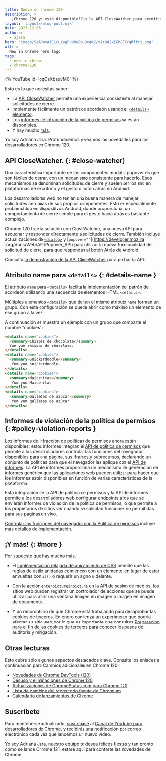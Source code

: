 ```yaml
---
title: Nuevo en Chrome 120
description: >
   ¡Chrome 120 ya está disponible!Con la API CloseWatcher para permitir una experiencia consistente al manejar solicitudes de cierre, una implementación fácil de un patrón de acordeón usando el elemento details, los informes de violación de la política de permisos ya están disponibles y hay mucho más.
layout: 'layouts/blog-post.njk'
date: 2023-12-05
authors:
  - ajara
hero: 'image/SeARmcA1EicLXagFnVOe0ou9cqK2/x1r942xIGh8P7YqRffrj.png'
alt: >
  New in Chrome hero logo
tags:
  - new-in-chrome
  - chrome-120
---
```


{% YouTube id='oqCsXbsuvM0' %}

Esto es lo que necesitas saber:

* La [API CloseWatcher](#close-watcher) permite una experiencia consistente al manejar solicitudes de cierre.
* Implemente fácilmente un patrón de acordeón usando el [`<details>` elemento](#details-name).
* Los [informes de infracción de la política de permisos](#policy-violation-reports) ya están disponibles.
* Y hay mucho [más](#more).

Yo soy Adriana Jara. Profundicemos y veamos las novedades para los desarrolladores en Chrome 120.

## API CloseWatcher. {: #close-watcher}

Una característica importante de los componentes modal o popover es que son fáciles de cerrar, con un mecanismo consistente para hacerlo. Esos mecanismos se denominan solicitudes de cierre y suelen ser los `ESC` en plataformas de escritorio y el gesto o botón atrás en Android.

Los desarrolladores web no tenían una buena manera de manejar solicitudes cercanas de sus propios componentes. Esto es especialmente problemático en dispositivos Android, donde proporcionar un comportamiento de cierre simple para el gesto hacia atrás es bastante complejo.

Chrome 120 trae la solución con CloseWatcher, una nueva API para escuchar y responder directamente a solicitudes de cierre. También incluye actualizaciones de [`<dialog>`](https://developer.mozilla.org/docs/Web/HTML/Element/dialog) y [`popover=""`](https://developer.mozilla .org/docs/Web/API/Popover_API) para utilizar la nueva funcionalidad de solicitud de cierre, para que respondan al botón Atrás de Android.

Consulta [la demostración de la API CloseWatcher](https://close-watcher-demo.glitch.me/) para probar la API.

## Atributo name para `<details>` {: #details-name }

El atributo `name` para [`<details>`](https://developer.mozilla.org/docs/Web/HTML/Element/details) facilita la implementación del patrón de acordeón utilizando una secuencia de elementos HTML `<details>`.

Múltiples elementos `<details>` que tienen el mismo atributo `name`  forman un grupo. Con esta configuración se puede abrir como máximo un elemento de ese grupo a la vez.

A continuación se muestra un ejemplo con un grupo que comparte el nombre "cookies":

```html
<details name="cookies">
  <summary>Chispas de chocolate</summary>
  Yum yum chispas de chocolate.
</details>
<details name="cookies">
  <summary>Snickerdoodle</summary>
   Yum yum snickerdoodle.
</details>
<details name="cookies">
  <summary>Maicenitas</summary>
   Yum yum Maicenitas
</details>
<details name="cookies">
  <summary>Galletas de azúcar</summary>
   Yum yum galletas de azúcar
</details>
```

## Informes de violación de la política de permisos {: #policy-violation-reports }

Los informes de infracción de políticas de permisos ahora están disponibles; estos informes integran el [API de política de permisos](https://developer.mozilla.org/docs/Web/HTTP/Permissions_Policy) que permite a los desarrolladores controlar las funciones del navegador disponibles para una página, sus iframes,y subrecursos, declarando un conjunto de políticas para que el navegador las aplique con el [API de informes](https://developer.mozilla.org/docs/Web/API/Reporting_API). La API de informes proporciona un mecanismo de generación de informes genérico que las aplicaciones web pueden utilizar para hacer que los informes estén disponibles en función de varias características de la plataforma.

Esta integración de la API de política de permisos y la API de informes permite a los desarrolladores web configurar endpoints  a los que se enviarán informes de violación de la política de permisos, lo que permite a los propietarios de sitios ver cuándo se solicitan funciones no permitidas para sus páginas en vivo.

[Controlar las funciones del navegador con la Política de permisos](/articles/permissions-policy/) incluye más detalles de implementación.


## ¡Y más! {: #more }

Por supuesto que hay mucho más.

* El [implementación relajada de anidamiento de CSS](/blog/css-nesting-relaxed-syntax-update/) permite que las reglas de estilo anidadas comiencen con un elemento, en lugar de estar envueltas con `is()` o requerir un signo `&` delante.

* Con la acción [`enterpictureinpicture`](https://developer.mozilla.org/docs/Web/API/HTMLVideoElement/enterpictureinpicture_event) en la API de sesión de medios, los sitios web pueden registrar un controlador de acciones que se puede utilizar para abrir una ventana Imagen en imagen o Imagen en imagen de documento.

* Y un recordatorio de que Chrome está trabajando para desaprobar las cookies de terceros. En enero comienza un experimento que podría afectar su sitio web,por lo que es importante que consultes [Preparación para el fin de las cookies de terceros](/blog/cookie-countdown-2023oct/) para conocer los pasos de auditoría y mitigación.

## Otras lecturas

Esto cubre sólo algunos aspectos destacados clave. Consulte los enlaces a continuación para
Cambios adicionales en Chrome 120.

* [Novedades de Chrome DevTools (120)](/blog/new-in-devtools-120/)
* [Desuso y eliminaciones de Chrome 120](/blog/deps-rems-120/)
* [Actualizaciones de ChromeStatus.com para Chrome 120](https://chromestatus.com/features#milestone%3D120)
* [Lista de cambios del repositorio fuente de Chromium](https://chromium.googlesource.com/chromium/src/+log/119.0.6045.203..120.0.6099.63)
* [Calendario de lanzamientos de Chrome](https://chromiumdash.appspot.com/schedule)

## Suscríbete

Para mantenerse actualizado, [suscríbase](https://goo.gl/6FP1a5) al
[Canal de YouTube para desarrolladores de Chrome](https://www.youtube.com/user/ChromeDevelopers/),
y recibirás una notificación por correo electrónico cada vez que lancemos un nuevo vídeo.

Yo soy Adriana Jara, nuestro equipo te desea felices fiestas y tan pronto como se lance Chrome 121, estaré aquí para contarte las novedades de Chrome.
